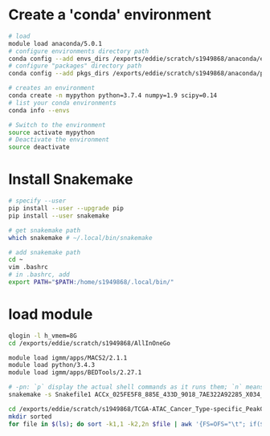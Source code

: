 # Create a 'conda' environment
```bash
# load
module load anaconda/5.0.1
# configure environments directory path
conda config --add envs_dirs /exports/eddie/scratch/s1949868/anaconda/envs
# configure "packages" directory path
conda config --add pkgs_dirs /exports/eddie/scratch/s1949868/anaconda/pkgs

# creates an environment
conda create -n mypython python=3.7.4 numpy=1.9 scipy=0.14
# list your conda environments
conda info --envs

# Switch to the environment
source activate mypython
# Deactivate the environment
source deactivate
```
# Install Snakemake
```bash
# specify --user
pip install --user --upgrade pip
pip install --user snakemake

# get snakemake path
which snakemake # ~/.local/bin/snakemake

# add snakemake path
cd ~  
vim .bashrc
# in .bashrc, add
export PATH="$PATH:/home/s1949868/.local/bin/"
```
# load module
```bash
qlogin -l h_vmem=8G
cd /exports/eddie/scratch/s1949868/AllInOneGo

module load igmm/apps/MACS2/2.1.1
module load python/3.4.3
module load igmm/apps/BEDTools/2.27.1
```
```bash
# -pn: `p` display the actual shell commands as it runs them; `n` means just do a dry-run, without actually doing it all
snakemake -s Snakefile1 ACCx_025FE5F8_885E_433D_9018_7AE322A92285_X034_S09_L133_B1_T1_PMRG.insertions.bg -j1
```
```bash
cd /exports/eddie/scratch/s1949868/TCGA-ATAC_Cancer_Type-specific_PeakCalls
mkdir sorted
for file in $(ls); do sort -k1,1 -k2,2n $file | awk '{FS=OFS="\t"; if($1~/^chr/){print $1,$2,$3,$4;}}' > /exports/eddie/scratch/s1949868/TCGA-ATAC_Cancer_Type-specific_PeakCalls/sorted/${file}.sorted; done

```
<!--stackedit_data:
eyJoaXN0b3J5IjpbLTg2NjczNTg0OCwtMjA2MDI5Mzk0NywyMT
c5NzExOTIsLTU4MjQ1MjAyNSwtMTE3NzQ1MjUzLC0xNzU2NDg3
NjYxXX0=
-->